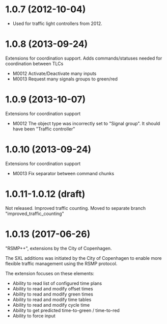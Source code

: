1.0.7 (2012-10-04)
==================
- Used for traffic light controllers from 2012.

1.0.8 (2013-09-24)
==================
Extensions for coordination support. Adds commands/statuses needed for coordination between TLCs

- M0012 Activate/Deactivate many inputs
- M0013 Request many signals groups to green/red

1.0.9 (2013-10-07)
==================
Extensions for coordination support

- M0012 The object type  was incorrectly set to "Signal group". It should have been "Traffic controller"

1.0.10 (2013-09-24)
==================
Extensions for coordination support

- M0013 Fix separator between command chunks

1.0.11-1.0.12 (draft)
=====================
Not released. Improved traffic counting. Moved to separate branch "improved_traffic_counting"

1.0.13 (2017-06-26)
===================
"RSMP++", extensions by the City of Copenhagen.

The SXL additions was initiated by the City of Copenhagen to enable more flexible traffic management using the RSMP protocol.

The extension focuses on these elements:

- Ability to read list of configured time plans
- Ability to read and modify offset times
- Ability to read and modify green times
- Ability to read and modify time tables
- Ability to read and modify cycle time
- Ability to get predicted time-to-green / time-to-red
- Ability to force input
